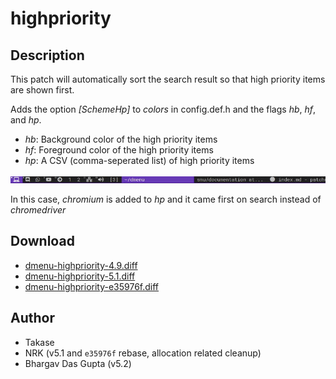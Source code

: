 highpriority
============

Description
-----------
This patch will automatically sort the search result so that high priority items are shown first.

Adds the option *[SchemeHp]* to *colors* in config.def.h and the flags *hb*, *hf*, and *hp*.

* *hb*: Background color of the high priority items
* *hf*: Foreground color of the high priority items
* *hp*: A CSV (comma-seperated list) of high priority items

[![Screenshot dmenu with highpriority patch](dmenu-highpriority.gif)](dmenu-highpriority.gif)

In this case, *chromium* is added to *hp* and it came first on search instead of *chromedriver*

Download
--------
* [dmenu-highpriority-4.9.diff](dmenu-highpriority-4.9.diff)
* [dmenu-highpriority-5.1.diff](dmenu-highpriority-5.1.diff)
* [dmenu-highpriority-e35976f.diff](dmenu-highpriority-e35976f.diff)

Author
------
* Takase
* NRK (v5.1 and `e35976f` rebase, allocation related cleanup)
* Bhargav Das Gupta (v5.2)
